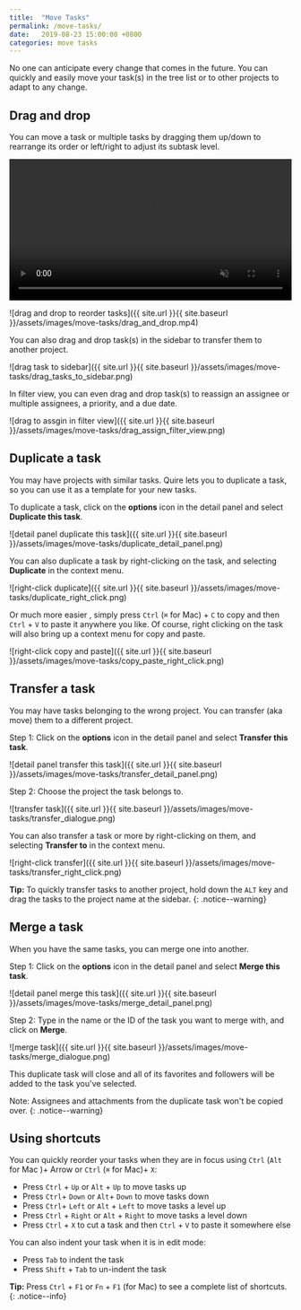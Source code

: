 ```yaml
---
title:  "Move Tasks"
permalink: /move-tasks/
date:   2019-08-23 15:00:00 +0800
categories: move tasks
---
```

No one can anticipate every change that comes in the future. 
You can quickly and easily move your task(s) in the tree list or to other projects to adapt to any change.


## Drag and drop

You can move a task or multiple tasks by dragging them up/down to rearrange its order or left/right to adjust its subtask level.

<video muted="" loop="" autoplay="" playsinline="" style="max-height: 599px; margin: 0 auto; width: 100%;">
  <source src="{{ site.url }}{{ site.baseurl }}/assets/images/move-tasks/drag_and_drop.mp4" type="video/mp4">
</video>

![drag and drop to reorder tasks]({{ site.url }}{{ site.baseurl }}/assets/images/move-tasks/drag_and_drop.mp4)

You can also drag and drop task(s) in the sidebar to transfer them to another project.

![drag task to sidebar]({{ site.url }}{{ site.baseurl }}/assets/images/move-tasks/drag_tasks_to_sidebar.png)

In filter view, you can even drag and drop task(s) to reassign an assignee or multiple assignees, a priority, and a due date.

![drag to assgin in filter view]({{ site.url }}{{ site.baseurl }}/assets/images/move-tasks/drag_assign_filter_view.png)


## Duplicate a task

You may have projects with similar tasks. Quire lets you to duplicate a task, so you can use it as a template for your new tasks.

To duplicate a task, click on the **options** icon in the detail panel and select **Duplicate this task**.

![detail panel duplicate this task]({{ site.url }}{{ site.baseurl }}/assets/images/move-tasks/duplicate_detail_panel.png)

You can also duplicate a task by right-clicking on the task, and selecting **Duplicate** in the context menu.

![right-click duplicate]({{ site.url }}{{ site.baseurl }}/assets/images/move-tasks/duplicate_right_click.png)

Or much more easier , simply press `Ctrl` (`⌘` for Mac) + `C` to copy and then `Ctrl` + `V` to paste it anywhere you like. Of course, right clicking on the task will also bring up a context menu for copy and paste. 

![right-click copy and paste]({{ site.url }}{{ site.baseurl }}/assets/images/move-tasks/copy_paste_right_click.png)



## Transfer a task

You may have tasks belonging to the wrong project. You can transfer (aka move) them to a different project.

Step 1: Click on the **options** icon in the detail panel and select **Transfer this task**.

![detail panel transfer this task]({{ site.url }}{{ site.baseurl }}/assets/images/move-tasks/transfer_detail_panel.png)

Step 2: Choose the project the task belongs to.

![transfer task]({{ site.url }}{{ site.baseurl }}/assets/images/move-tasks/transfer_dialogue.png)

You can also transfer a task or more by right-clicking on them, and selecting **Transfer to** in the context menu.

![right-click transfer]({{ site.url }}{{ site.baseurl }}/assets/images/move-tasks/transfer_right_click.png)

**Tip:** To quickly transfer tasks to another project, hold down the `ALT` key and drag the tasks to the project name at the sidebar. 
{: .notice--warning}

## Merge a task

When you have the same tasks, you can merge one into another.

Step 1: Click on the **options** icon in the detail panel and select **Merge this task**.

![detail panel merge this task]({{ site.url }}{{ site.baseurl }}/assets/images/move-tasks/merge_detail_panel.png)

Step 2: Type in the name or the ID of the task you want to merge with, and click on **Merge**.

![merge task]({{ site.url }}{{ site.baseurl }}/assets/images/move-tasks/merge_dialogue.png)

This duplicate task will close and all of its favorites and followers will be added to the task you've selected.

Note: Assignees and attachments from the duplicate task won't be copied over.
{: .notice--warning}



## Using shortcuts

You can quickly reorder your tasks when they are in focus using `Ctrl` (`Alt` for Mac )+ Arrow or `Ctrl` (`⌘` for Mac)+ `X`:

- Press `Ctrl` + `Up` or `Alt` + `Up` to move tasks up
- Press `Ctrl`+ `Down` or `Alt`+ `Down` to move tasks down
- Press `Ctrl`+ `Left` or `Alt` + `Left` to move tasks a level up
- Press `Ctrl` + `Right` or `Alt` + `Right` to move tasks a level down
- Press `Ctrl` + `X` to cut a task and then `Ctrl` + `V` to paste it somewhere else

You can also indent your task when it is in edit mode:

- Press `Tab` to indent the task
- Press `Shift` + `Tab` to un-indent the task

**Tip:** Press `Ctrl` + `F1` or `Fn` + `F1` (for Mac) to see a complete list of shortcuts.
{: .notice--info}


